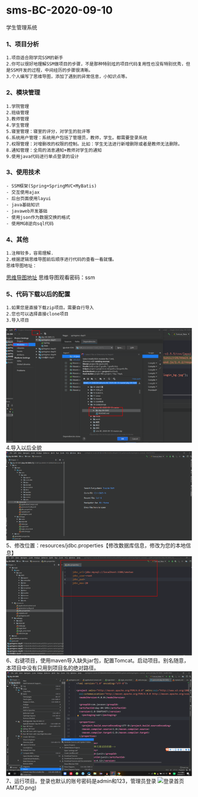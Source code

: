 # sms-BC-2020-09-10
学生管理系统

### 1、项目分析
    1.项目适合刚学完SSM的新手
    2.你可以很好地理解SSM做项目的步骤，不是那种特别炫的项目代码复用性也没有特别优秀，但是SSM开发的过程，中间经历的步骤很清晰。
    3.个人编写了思维导图，添加了遇到的异常信息，小知识点等。
    
### 2、模块管理
    1.学院管理
    2.班级管理
    3.教师管理
    4.学生管理
    5.寝室管理：寝室的评分，对学生的批评等
    6.系统用户管理：系统用户包括了管理员，教师，学生。都需要登录系统
    7.权限管理：对增删改的权限的控制。比如：学生无法进行新增删除或者是教师无法删除。
    8.通知管理：全局的消息通知+教师对学生的通知
    9.使用java代码进行单点登录的设计
    
### 3、使用技术
    - SSM框架(Spring+SpringMVC+MyBatis)
    - 交互使用ajax
    - 后台页面使用layui
    - java基础知识
    - javaweb开发基础
    - 使用json作为数据交换的格式
    - 使用MGB逆向sql代码

### 4、其他
    1.注释较多，容易理解.
    2.根据逻辑思维导图前后顺序进行代码的查看一看就懂。
    思维导图地址：
[思维导图地址](https://www.processon.com/view/link/5f5c8fc9f346fb7afd558aa9)
    思维导图观看密码：ssm
      
### 5、代码下载以后的配置
    1.如果您是直接下载zip项目。需要自行导入
    2.您也可以选择直接clone项目
    3.导入项目
    
![导入项目](https://github.com/ht15637668398/temp-TEST-2020-09-12/blob/master/image/3EZR5R8_SFL%25%5D~%7B%7BXE%25Z~93.png)
    4.导入以后全貌
![项目结构](https://github.com/ht15637668398/temp-TEST-2020-09-12/blob/master/image/image.png)
    5、修改位置：resources/jdbc.properties【修改数据库信息，修改为您的本地信息】
![修改数据库信息](https://github.com/ht15637668398/temp-TEST-2020-09-12/blob/master/image/084%60CLFI%5D%5B0PW3WU1M%5BW205.png)
    6、右键项目，使用maven导入缺失jar包，配置Tomcat。启动项目。别名随意，本项目中没有只用到项目名的绝对路径。
![重新导入项目，引入缺失jar包](https://github.com/ht15637668398/temp-TEST-2020-09-12/blob/master/image/%7D6T41QQ6%5D4850W_0%24%7DXO%60%24E.png)
    7、运行项目。登录也默认的账号密码是admin和123，管理员登录
![登录首页](https://github.com/ht15637668398/temp-TEST-2020-09-12/blob/master/image/WVWFUMCIXC2SHLXSF)AMTJD.png)    



